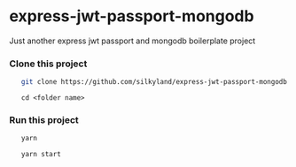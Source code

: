 # express-jwt-passport-mongodb
Just another express jwt passport and mongodb boilerplate project

### Clone this project
```bash
   git clone https://github.com/silkyland/express-jwt-passport-mongodb.git <folder name>
```
```
   cd <folder name>
```

### Run this project
```bash
   yarn
```
```bash
   yarn start
```
